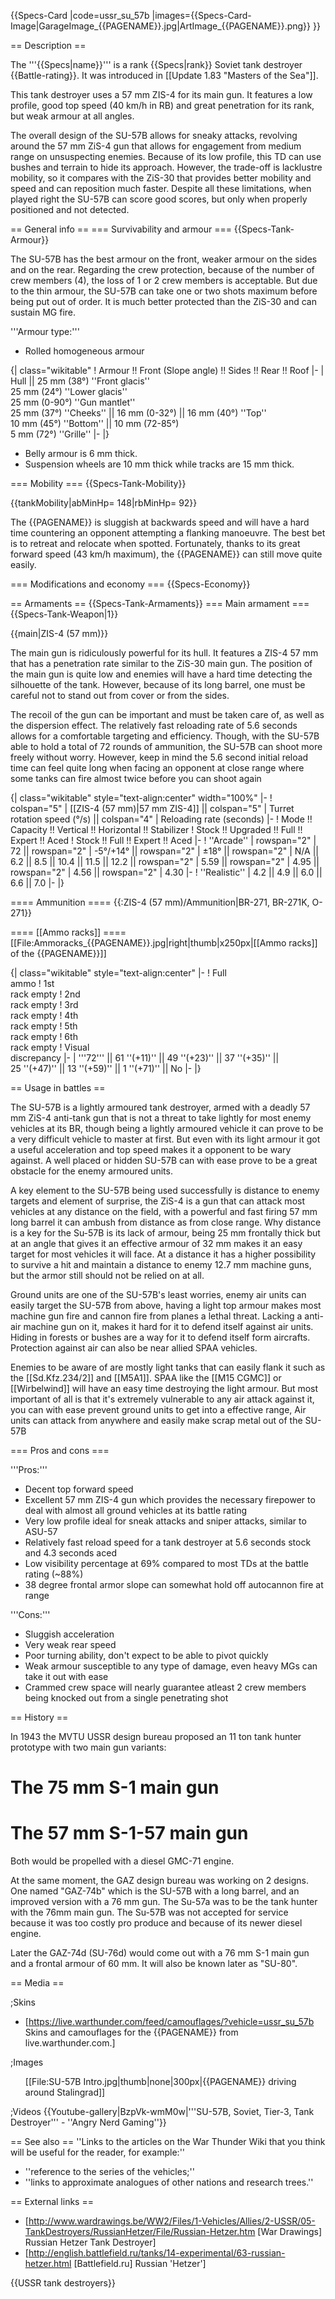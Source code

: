 {{Specs-Card
|code=ussr_su_57b
|images={{Specs-Card-Image|GarageImage_{{PAGENAME}}.jpg|ArtImage_{{PAGENAME}}.png}}
}}

== Description ==
<!-- ''In the description, the first part should be about the history of the creation and combat usage of the vehicle, as well as its key features. In the second part, tell the reader about the ground vehicle in the game. Insert a screenshot of the vehicle, so that if the novice player does not remember the vehicle by name, he will immediately understand what kind of vehicle the article is talking about.'' -->
The '''{{Specs|name}}''' is a rank {{Specs|rank}} Soviet tank destroyer {{Battle-rating}}. It was introduced in [[Update 1.83 "Masters of the Sea"]].

This tank destroyer uses a 57 mm ZIS-4 for its main gun. It features a low profile, good top speed (40 km/h in RB) and great penetration for its rank, but weak armour at all angles.

The overall design of the SU-57B allows for sneaky attacks, revolving around the 57 mm ZiS-4 gun that allows for engagement from medium range on unsuspecting enemies. Because of its low profile, this TD can use bushes and terrain to hide its approach. However, the trade-off is lacklustre mobility, so it compares with the ZiS-30 that provides better mobility and speed and can reposition much faster. Despite all these limitations, when played right the SU-57B can score good scores, but only when properly positioned and not detected.

== General info ==
=== Survivability and armour ===
{{Specs-Tank-Armour}}
<!-- ''Describe armour protection. Note the most well protected and key weak areas. Appreciate the layout of modules as well as the number and location of crew members. Is the level of armour protection sufficient, is the placement of modules helpful for survival in combat? If necessary use a visual template to indicate the most secure and weak zones of the armour.'' -->
The SU-57B has the best armour on the front, weaker armour on the sides and on the rear. Regarding the crew protection, because of the number of crew members (4), the loss of 1 or 2 crew members is acceptable. But due to the thin armour, the SU-57B can take one or two shots maximum before being put out of order. It is much better protected than the ZiS-30 and can sustain MG fire.

'''Armour type:'''

* Rolled homogeneous armour

{| class="wikitable"
! Armour !! Front (Slope angle) !! Sides !! Rear !! Roof
|-
| Hull || 25 mm (38°) ''Front glacis'' <br> 25 mm (24°) ''Lower glacis'' <br> 25 mm (0-90°) ''Gun mantlet'' <br> 25 mm (37°) ''Cheeks'' || 16 mm (0-32°) || 16 mm (40°) ''Top'' <br> 10 mm (45°) ''Bottom'' || 10 mm (72-85°) <br> 5 mm (72°) ''Grille''
|-
|}

* Belly armour is 6 mm thick.
* Suspension wheels are 10 mm thick while tracks are 15 mm thick.

=== Mobility ===
{{Specs-Tank-Mobility}}
<!-- ''Write about the mobility of the ground vehicle. Estimate the specific power and manoeuvrability, as well as the maximum speed forwards and backwards.'' -->

{{tankMobility|abMinHp= 148|rbMinHp= 92}}

The {{PAGENAME}} is sluggish at backwards speed and will have a hard time countering an opponent attempting a flanking manoeuvre. The best bet is to retreat and relocate when spotted. Fortunately, thanks to its great forward speed (43 km/h maximum), the {{PAGENAME}} can still move quite easily.

=== Modifications and economy ===
{{Specs-Economy}}

== Armaments ==
{{Specs-Tank-Armaments}}
=== Main armament ===
{{Specs-Tank-Weapon|1}}
<!-- ''Give the reader information about the characteristics of the main gun. Assess its effectiveness in a battle based on the reloading speed, ballistics and the power of shells. Do not forget about the flexibility of the fire, that is how quickly the cannon can be aimed at the target, open fire on it and aim at another enemy. Add a link to the main article on the gun: <code><nowiki>{{main|Name of the weapon}}</nowiki></code>. Describe in general terms the ammunition available for the main gun. Give advice on how to use them and how to fill the ammunition storage.'' -->
{{main|ZIS-4 (57 mm)}}

The main gun is ridiculously powerful for its hull. It features a ZIS-4 57 mm that has a penetration rate similar to the ZiS-30 main gun. The position of the main gun is quite low and enemies will have a hard time detecting the silhouette of the tank. However, because of its long barrel, one must be careful not to stand out from cover or from the sides.

The recoil of the gun can be important and must be taken care of, as well as the dispersion effect. The relatively fast reloading rate of 5.6 seconds allows for a comfortable targeting and efficiency. Though, with the SU-57B able to hold a total of 72 rounds of ammunition, the SU-57B can shoot more freely without worry. However, keep in mind the 5.6 second initial reload time can feel quite long when facing an opponent at close range where some tanks can fire almost twice before you can shoot again 

{| class="wikitable" style="text-align:center" width="100%"
|-
! colspan="5" | [[ZIS-4 (57 mm)|57 mm ZIS-4]] || colspan="5" | Turret rotation speed (°/s) || colspan="4" | Reloading rate (seconds)
|-
! Mode !! Capacity !! Vertical !! Horizontal !! Stabilizer
! Stock !! Upgraded !! Full !! Expert !! Aced
! Stock !! Full !! Expert !! Aced
|-
! ''Arcade''
| rowspan="2" | 72 || rowspan="2" | -5°/+14° || rowspan="2" | ±18° || rowspan="2" | N/A || 6.2 || 8.5 || 10.4 || 11.5 || 12.2 || rowspan="2" | 5.59 || rowspan="2" | 4.95 || rowspan="2" | 4.56 || rowspan="2" | 4.30
|-
! ''Realistic''
| 4.2 || 4.9 || 6.0 || 6.6 || 7.0
|-
|}

==== Ammunition ====
{{:ZIS-4 (57 mm)/Ammunition|BR-271, BR-271K, O-271}}

==== [[Ammo racks]] ====
[[File:Ammoracks_{{PAGENAME}}.jpg|right|thumb|x250px|[[Ammo racks]] of the {{PAGENAME}}]]
<!-- '''Last updated:''' -->
{| class="wikitable" style="text-align:center"
|-
! Full<br>ammo
! 1st<br>rack empty
! 2nd<br>rack empty
! 3rd<br>rack empty
! 4th<br>rack empty
! 5th<br>rack empty
! 6th<br>rack empty
! Visual<br>discrepancy
|-
| '''72''' || 61&nbsp;''(+11)'' || 49&nbsp;''(+23)'' || 37&nbsp;''(+35)'' || 25&nbsp;''(+47)'' || 13&nbsp;''(+59)'' || 1&nbsp;''(+71)'' || No
|-
|}

<!--
==== [[Optics]] ====
{| class="wikitable" style="text-align:center"
! colspan="3" | {{PAGENAME}} Optics
|-
!
! Default magnification
! Maximum magnification
|-
! Main Gun optics
| X3.8 || X4.0
|-
! Comparable optics
| colspan="2" | ___
|-
|}
-->
== Usage in battles ==
<!-- ''Describe the tactics of playing in the vehicle, the features of using vehicles in the team and advice on tactics. Refrain from creating a "guide" - do not impose a single point of view but instead give the reader food for thought. Describe the most dangerous enemies and give recommendations on fighting them. If necessary, note the specifics of the game in different modes (AB, RB, SB).'' -->
The SU-57B is a lightly armoured tank destroyer, armed with a deadly 57 mm ZiS-4 anti-tank gun that is not a threat to take lightly for most enemy vehicles at its BR, though being a lightly armoured vehicle it can prove to be a very difficult vehicle to master at first. But even with its light armour it got a useful acceleration and top speed makes it a opponent to be wary against. A well placed or hidden SU-57B can with ease prove to be a great obstacle for the enemy armoured units.

A key element to the SU-57B being used successfully is distance to enemy targets and element of surprise, the ZiS-4 is a gun that can attack most vehicles at any distance on the field, with a powerful and fast firing 57 mm long barrel it can ambush from distance as from close range. Why distance is a key for the Su-57B is its lack of armour, being 25 mm frontally thick but at an angle that gives it an effective armour of 32 mm makes it an easy target for most vehicles it will face. At a distance it has a higher possibility to survive a hit and maintain a distance to enemy 12.7 mm machine guns, but the armor still should not be relied on at all.

Ground units are one of the SU-57B's least worries, enemy air units can easily target the SU-57B from above, having a light top armour makes most machine gun fire and cannon fire from planes a lethal threat. Lacking a anti-air machine gun on it, makes it hard for it to defend itself against air units. Hiding in forests or bushes are a way for it to defend itself form aircrafts.  Protection against air can also be near allied SPAA vehicles.

Enemies to be aware of are mostly light tanks that can easily flank it such as the [[Sd.Kfz.234/2]] and [[M5A1]]. SPAA like the [[M15 CGMC]] or [[Wirbelwind]] will have an easy time destroying the light armour.  But most important of all is that it's extremely vulnerable to any air attack against it, you can with ease prevent ground units to get into a effective range, Air units can attack from anywhere and easily make scrap metal out of the SU-57B

=== Pros and cons ===
<!-- ''Summarise and briefly evaluate the vehicle in terms of its characteristics and combat effectiveness. Mark its pros and cons in a bulleted list. Try not to use more than 6 points for each of the characteristics. Avoid using categorical definitions such as "bad", "good" and the like - use substitutions with softer forms such as "inadequate" and "effective".'' -->

'''Pros:'''

* Decent top forward speed
* Excellent 57 mm ZIS-4 gun which provides the necessary firepower to deal with almost all ground vehicles at its battle rating
* Very low profile ideal for sneak attacks and sniper attacks, similar to ASU-57
* Relatively fast reload speed for a tank destroyer at 5.6 seconds stock and 4.3 seconds aced
* Low visibility percentage at 69% compared to most TDs at the battle rating (~88%)
* 38 degree frontal armor slope can somewhat hold off autocannon fire at range

'''Cons:'''

* Sluggish acceleration
* Very weak rear speed
* Poor turning ability, don't expect to be able to pivot quickly
* Weak armour susceptible to any type of damage, even heavy MGs can take it out with ease
* Crammed crew space will nearly guarantee atleast 2 crew members being knocked out from a single penetrating shot

== History ==
<!-- ''Describe the history of the creation and combat usage of the vehicle in more detail than in the introduction. If the historical reference turns out to be too long, take it to a separate article, taking a link to the article about the vehicle and adding a block "/History" (example: <nowiki>https://wiki.warthunder.com/(Vehicle-name)/History</nowiki>) and add a link to it here using the <code>main</code> template. Be sure to reference text and sources by using <code><nowiki><ref></ref></nowiki></code>, as well as adding them at the end of the article with <code><nowiki><references /></nowiki></code>. This section may also include the vehicle's dev blog entry (if applicable) and the in-game encyclopedia description (under <code><nowiki>=== In-game description ===</nowiki></code>, also if applicable).'' -->
In 1943 the MVTU USSR design bureau proposed an 11 ton tank hunter prototype with two main gun variants:

# The 75 mm S-1 main gun
# The 57 mm S-1-57 main gun

Both would be propelled with a diesel GMC-71 engine.

At the same moment, the GAZ design bureau was working on 2 designs. One named "GAZ-74b" which is the SU-57B with a long barrel, and an improved version with a 76 mm gun. The Su-57a was to be the tank hunter with the 76mm main gun. The Su-57B was not accepted for service because it was too costly pro produce and because of its newer diesel engine.

Later the GAZ-74d (SU-76d) would come out with a 76 mm S-1 main gun and a frontal armour of 60 mm. It will also be known later as "SU-80".

== Media ==
<!-- ''Excellent additions to the article would be video guides, screenshots from the game, and photos.'' -->

;Skins

* [https://live.warthunder.com/feed/camouflages/?vehicle=ussr_su_57b Skins and camouflages for the {{PAGENAME}} from live.warthunder.com.]

;Images
<div><ul>
<li style="display: inline-block;"> [[File:SU-57B Intro.jpg|thumb|none|300px|{{PAGENAME}} driving around Stalingrad]] </li>
</ul></div>

;Videos
{{Youtube-gallery|BzpVk-wmM0w|'''SU-57B, Soviet, Tier-3, Tank Destroyer''' - ''Angry Nerd Gaming''}}

== See also ==
''Links to the articles on the War Thunder Wiki that you think will be useful for the reader, for example:''

* ''reference to the series of the vehicles;''
* ''links to approximate analogues of other nations and research trees.''

== External links ==
<!-- ''Paste links to sources and external resources, such as:''
* ''topic on the official game forum;''
* ''other literature.'' -->

* [http://www.wardrawings.be/WW2/Files/1-Vehicles/Allies/2-USSR/05-TankDestroyers/RussianHetzer/File/Russian-Hetzer.htm [War Drawings<nowiki>]</nowiki> Russian Hetzer Tank Destroyer]
* [http://english.battlefield.ru/tanks/14-experimental/63-russian-hetzer.html [Battlefield<nowiki>.ru]</nowiki> Russian 'Hetzer']

{{USSR tank destroyers}}